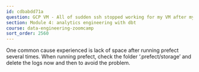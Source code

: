 ```yaml
---
id: cdbabdd71a
question: GCP VM - All of sudden ssh stopped working for my VM after my last restart
section: Module 4: analytics engineering with dbt
course: data-engineering-zoomcamp
sort_order: 2560
---
```


One common cause experienced is lack of space after running prefect several times. When running prefect, check the folder ‘.prefect/storage’ and delete the logs now and then to avoid the problem.

